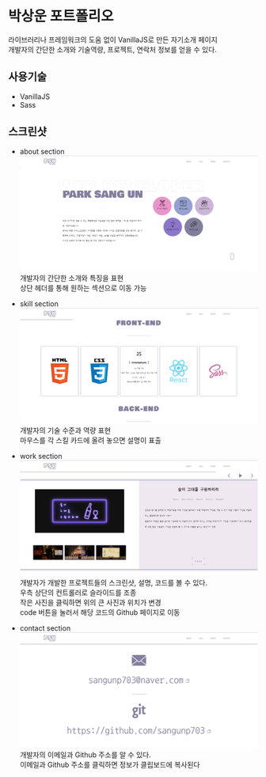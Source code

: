 # 박상운 포트폴리오

라이브러리나 프레임워크의 도움 없이 VanillaJS로 만든 자기소개 페이지<br/>
개발자의 간단한 소개와 기술역량, 프로젝트, 연락처 정보를 얻을 수 있다.

## 사용기술

- VanillaJS
- Sass

## 스크린샷

- about section
  <img src="screenshot/about.png">
  개발자의 간단한 소개와 특징을 표현<br/>
  상단 헤더를 통해 원하는 섹션으로 이동 가능

- skill section
  <img src="screenshot/skill.png">
  개발자의 기술 수준과 역량 표현<br/>
  마우스를 각 스킬 카드에 올려 놓으면 설명이 표출

- work section
  <img src="screenshot/work.png">
  개발자가 개발한 프로젝트들의 스크린샷, 설명, 코드를 볼 수 있다.<br/>
  우측 상단의 컨트롤러로 슬라이드를 조종<br/>
  작은 사진을 클릭하면 위의 큰 사진과 위치가 변경<br/>
  code 버튼을 눌러서 해당 코드의 Github 페이지로 이동

- contact section
  <img src="screenshot/contact.png">
  개발자의 이메일과 Github 주소를 알 수 있다.<br/>
  이메일과 Github 주소를 클릭하면 정보가 클립보드에 복사된다
